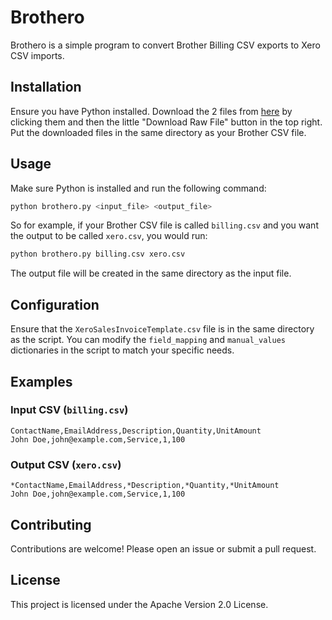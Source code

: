 # Brothero

Brothero is a simple program to convert Brother Billing CSV exports to Xero CSV imports.

## Installation

Ensure you have Python installed. Download the 2 files from [here](/release) by clicking them and then the little "Download Raw File" button in the top right. Put the downloaded files in the same directory as your Brother CSV file. 

## Usage

Make sure Python is installed and run the following command:

```sh
python brothero.py <input_file> <output_file>
```

So for example, if your Brother CSV file is called `billing.csv` and you want the output to be called `xero.csv`, you would run:

```sh
python brothero.py billing.csv xero.csv
```

The output file will be created in the same directory as the input file.

## Configuration

Ensure that the `XeroSalesInvoiceTemplate.csv` file is in the same directory as the script. You can modify the `field_mapping` and `manual_values` dictionaries in the script to match your specific needs.

## Examples

### Input CSV (`billing.csv`)

```csv
ContactName,EmailAddress,Description,Quantity,UnitAmount
John Doe,john@example.com,Service,1,100
```

### Output CSV (`xero.csv`)

```csv
*ContactName,EmailAddress,*Description,*Quantity,*UnitAmount
John Doe,john@example.com,Service,1,100
```

## Contributing

Contributions are welcome! Please open an issue or submit a pull request.

## License

This project is licensed under the Apache Version 2.0 License.
